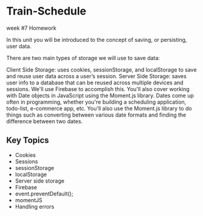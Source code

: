 # Train-Schedule
week #7 Homework

In this unit you will be introduced to the concept of saving, or persisting, user data.

There are two main types of storage we will use to save data:

Client Side Storage: uses cookies, sessionStorage, and localStorage to save and reuse user data across a user’s session.
Server Side Storage: saves user info to a database that can be reused across multiple devices and sessions. We'll use Firebase to accomplish this.
You'll also cover working with Date objects in JavaScript using the Moment.js library. Dates come up often in programming, whether you're building a scheduling application, todo-list, e-commerce app, etc. You'll also use the Moment.js library to do things such as converting between various date formats and finding the difference between two dates.

## Key Topics
* Cookies
* Sessions
* sessionStorage
* localStorage
* Server side storage
* Firebase
* event.preventDefault();
* momentJS
* Handling errors
